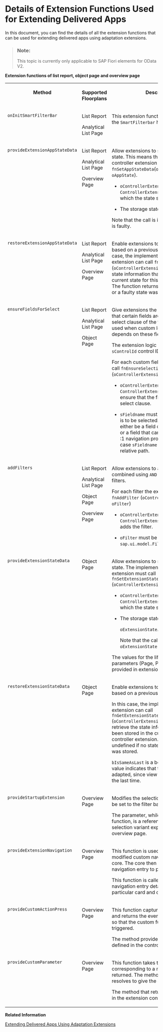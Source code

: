 <!-- loio82630e5a31b940b68ea1bd2ca44eeb9c -->

# Details of Extension Functions Used for Extending Delivered Apps

In this document, you can find the details of all the extension functions that can be used for extending delivered apps using adaptation extensions.

> ### Note:  
> This topic is currently only applicable to SAP Fiori elements for OData V2.

**Extension functions of list report, object page and overview page**


<table>
<tr>
<th valign="top">

Method



</th>
<th valign="top">

Supported Floorplans



</th>
<th valign="top">

Description



</th>
</tr>
<tr>
<td valign="top">

 `onInitSmartFilterBar` 



</td>
<td valign="top">

List Report

Analytical List Page



</td>
<td valign="top">

This extension function is called when the `SmartFilterbar` has been initialized.



</td>
</tr>
<tr>
<td valign="top">

 `provideExtensionAppStateData` 



</td>
<td valign="top">

List Report

Analytical List Page

Overview Page



</td>
<td valign="top">

Allow extensions to store their specific state. This means that the implementing controller extension must call `fnSetAppStateData`\(`oControllerExtension`, `oAppState`\).

-   `oControllerExtension` must be the `ControllerExtension` instance for which the state should be stored.

-   The storage state is `oAppState`.


Note that the call is ignored if `oAppState` is faulty.



</td>
</tr>
<tr>
<td valign="top">

 `restoreExtensionAppStateData` 



</td>
<td valign="top">

List Report

Analytical List Page

Overview Page



</td>
<td valign="top">

Enable extensions to restore their state based on a previously stored state. In this case, the implementing controller extension can call `fnGetAppStateData` \(`oControllerExtension`\) to retrieve the state information that is stored in the current state for this controller extension. The function returns undefined if no state or a faulty state was stored.



</td>
</tr>
<tr>
<td valign="top">

 `ensureFieldsForSelect` 



</td>
<td valign="top">

List Report

Analytical List Page

Object Page



</td>
<td valign="top">

Give extensions the possibility to ensure that certain fields are contained in the select clause of the table binding. It is used when custom logic of the extension depends on these fields.

The extension logic is applied on the `sControlId` control ID.

For each custom field the extension must call `fnEnsureSelectionProperty` \(`oControllerExtension`, `sFieldname`\).

-   `oControllerExtension` must be the `ControllerExtension` instance to ensure that the field is part of the select clause.

-   `sFieldname` must specify the field that is to be selected. Note that this must either be a field of the entity set itself, or a field that can be reached using a :1 navigation property. In the second case `sFieldname` must contain the relative path.




</td>
</tr>
<tr>
<td valign="top">

 `addFilters` 



</td>
<td valign="top">

List Report

Analytical List Page

Object Page

Overview Page



</td>
<td valign="top">

Allow extensions to add filters. It is combined using `AND` with all the other filters.

For each filter the extension must call `fnAddFilter` \(`oControllerExtension`, `oFilter`\)

-   `oControllerExtension` must be the `ControllerExtension` instance that adds the filter.

-   `oFilter` must be an instance of `sap.ui.model.Filter`.




</td>
</tr>
<tr>
<td valign="top">

 `provideExtensionStateData` 



</td>
<td valign="top">

Object Page



</td>
<td valign="top">

Allow extensions to store their specific state. The implementing controller extension must call `fnSetExtensionStateData` \(`oControllerExtension`, `oExtensionState`\).

-   `oControllerExtension` must be the `ControllerExtension` instance for which the state should be stored.

-   The storage state is

    `oExtensionState`.

    Note that the call is ignored if `oExtensionState` is faulty.


The values for the lifecycle object parameters \(Page, Permanent etc.\) are provided in extension implementation.



</td>
</tr>
<tr>
<td valign="top">

 `restoreExtensionStateData` 



</td>
<td valign="top">

Object Page



</td>
<td valign="top">

Enable extensions to restore their state based on a previously stored state.

In this case, the implementing controller extension can call `fnGetExtensionStateData` \(`oControllerExtension`\) in order to retrieve the state information that has been stored in the current state for this controller extension. The function returns undefined if no state, or a faulty state was stored.

`bIsSameAsLast` is a boolean. The true value indicates that the state cannot be adapted, since view remains as it was left the last time.



</td>
</tr>
<tr>
<td valign="top">

 `provideStartupExtension` 



</td>
<td valign="top">

Overview Page



</td>
<td valign="top">

Modifies the selection variant that is to be set to the filter bar.

The parameter, while calling this function, is a reference to the custom selection variant expected by the overview page.



</td>
</tr>
<tr>
<td valign="top">

 `provideExtensionNavigation` 



</td>
<td valign="top">

Overview Page



</td>
<td valign="top">

This function is used to get a new or modified custom navigation entry to the core. The core then uses the custom navigation entry to perform navigation.

This function is called with the standard navigation entry details \(if present\) for a particular card and context.



</td>
</tr>
<tr>
<td valign="top">

 `provideCustomActionPress` 



</td>
<td valign="top">

Overview Page



</td>
<td valign="top">

This function captures the press event and returns the event corresponding to it, so that the custom functions can be triggered.

The method provided to this function is defined in the controller extension.



</td>
</tr>
<tr>
<td valign="top">

 `provideCustomParameter` 



</td>
<td valign="top">

Overview Page



</td>
<td valign="top">

This function takes the name or key corresponding to a method that is then returned. The method that is returned resolves to give the custom parameters.

The method that returns is also defined in the extension controller.



</td>
</tr>
</table>

**Related Information**  


[Extending Delivered Apps Using Adaptation Extensions](extending-delivered-apps-using-adaptation-extensions-52fc48b.md "You can extend delivered apps based on SAP Fiori elements by using the SAPUI5 Visual Editor in SAP Web IDE.")

